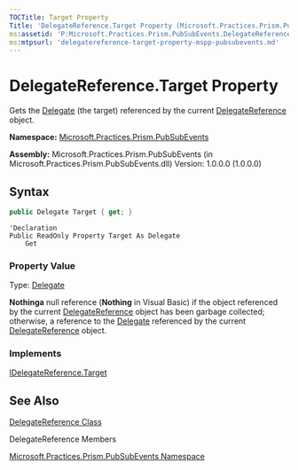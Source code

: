 ```yaml
---
TOCTitle: Target Property
Title: 'DelegateReference.Target Property (Microsoft.Practices.Prism.PubSubEvents)'
ms:assetid: 'P:Microsoft.Practices.Prism.PubSubEvents.DelegateReference.Target'
ms:mtpsurl: 'delegatereference-target-property-mspp-pubsubevents.md'
---
```

# DelegateReference.Target Property

Gets the [Delegate](http://msdn.microsoft.com/en-us/library/y22acf51) (the target) referenced by the current [DelegateReference](delegatereference-class-mspp-pubsubevents) object.

**Namespace:** [Microsoft.Practices.Prism.PubSubEvents](mspp-pubsubevents-namespace)

**Assembly:** Microsoft.Practices.Prism.PubSubEvents (in Microsoft.Practices.Prism.PubSubEvents.dll) Version: 1.0.0.0 (1.0.0.0)

## Syntax

```C#
public Delegate Target { get; }
```
 
```VB
'Declaration
Public ReadOnly Property Target As Delegate
	Get
``` 

### Property Value

Type: [Delegate](http://msdn.microsoft.com/en-us/library/y22acf51)

**Nothinga** null reference (**Nothing** in Visual Basic) if the object referenced by the current [DelegateReference](/delegatereference-class-mspp-pubsubevents) object has been garbage collected; otherwise, a reference to the [Delegate](http://msdn2.microsoft.com/en-us/library/y22acf51) referenced by the current [DelegateReference](/delegatereference-class-mspp-pubsubevents) object.

### Implements

[IDelegateReference.Target](idelegatereference-target-property-mspp-pubsubevents)

## See Also

[DelegateReference Class](delegatereference-class-mspp-pubsubevents)

DelegateReference Members

[Microsoft.Practices.Prism.PubSubEvents Namespace](mspp-pubsubevents-namespace)